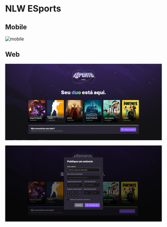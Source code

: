 # NLW ESports

## Mobile

![mobile](./nlw-mobile.gif)

## Web
![01](./nlw-01.png)

![02](./nlw-02.png)
